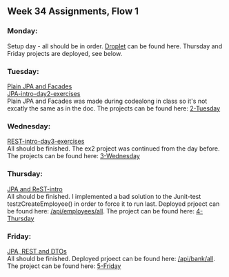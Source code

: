 ## Week 34 Assignments, Flow 1

### Monday:
Setup day - all should be in order. [Droplet](http://camillastaunstrup.dk:8080/) can be found here. Thursday and Friday projects are deployed, see below. 

### Tuesday:
[Plain JPA and Facades](https://docs.google.com/document/d/1Uib8GtBXmQZJ9x5tqXXHt1UYkkRPo9zKwugWa87bzUI/edit#)  
[JPA-intro-day2-exercises](https://docs.google.com/document/d/1JVXSMz_pw-Fnsid6Eihpam8P2eMd9phqwTQOFRzvrug/edit)  
Plain JPA and Facades was made during codealong in class so it's not excatly the same as in the doc. The projects can be found here: [2-Tuesday](https://github.com/Castau/Week-34-Assignments/tree/master/2-Tuesday)

### Wednesday:
[REST-intro-day3-exercises](https://docs.google.com/document/d/1gdtrSIb_RiEE3qv5hPwrzBrNaowHA-MPFXR8LP9CKJk/edit)  
All should be finished. The ex2 project was continued from the day before. The projects can be found here: [3-Wednesday](https://github.com/Castau/Week-34-Assignments/tree/master/3-Wednesday)

### Thursday:  
[JPA and ReST-intro](https://docs.google.com/document/d/1c4uti7oLiipp1Sdny9Rwc1aOStfn9aasmWhhhzuTQS8/edit)  
All should be finished. I implemented a bad solution to the Junit-test testzCreateEmployee() in order to force it to run last. Deployed prjoect can be found here: [/api/employees/all](http://camillastaunstrup.dk:8080/jpa_rest_startup-1.0/api/employees/all). The project can be found here: [4-Thursday](https://github.com/Castau/Week-34-Assignments/tree/master/4-Thursday/week1-simple-jpa-rest)

### Friday:  
[JPA, REST and DTOs](https://docs.google.com/document/d/1HdHiORGNyteRpn7MoOixowxL10LQuUHt9XxAKtL9r0o/edit)  
All should be finished. Deployed prjoect can be found here: [/api/bank/all](http://camillastaunstrup.dk:8080/friday34-1.0/api/bank/all). The project can be found here: [5-Friday](https://github.com/Castau/Week-34-Assignments/tree/master/5-Friday/friday)
